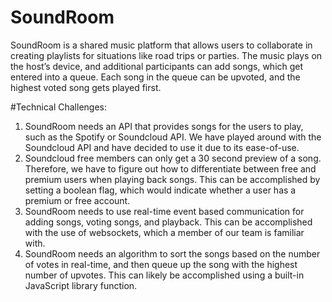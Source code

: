 # SoundRoom

SoundRoom is a shared music platform that allows users to collaborate in creating playlists for situations like road trips or parties. The music plays on the host’s device, and additional participants can add songs, which get entered into a queue. Each song in the queue can be upvoted, and the highest voted song gets played first.


#Technical Challenges:

1) SoundRoom needs an API that provides songs for the users to play, such as the Spotify or Soundcloud API. We have played around with the Soundcloud API and have decided to use it due to its ease-of-use.
2) Soundcloud free members can only get a 30 second preview of a song. Therefore, we have to figure out how to differentiate between free and premium users when playing back songs. This can be accomplished by setting a boolean flag, which would indicate whether a user has a premium or free account.
3) SoundRoom needs to use real-time event based communication for adding songs, voting songs, and playback. This can be accomplished with the use of websockets, which a member of our team is familiar with.
4) SoundRoom needs an algorithm to sort the songs based on the number of votes in real-time, and then queue up the song with the highest number of upvotes. This can likely be accomplished using a built-in JavaScript library function.

